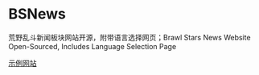# BSNews
荒野乱斗新闻板块网站开源，附带语言选择网页；Brawl Stars News Website Open-Sourced, Includes Language Selection Page

<a href="https://brawlstars.supercell.fun">示例网站</a>
